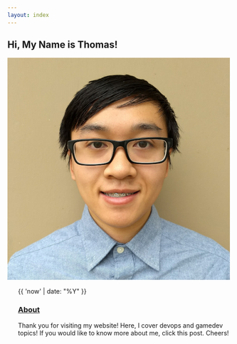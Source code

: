 ```yaml
---
layout: index
---
```


<h2>Hi, My Name is Thomas!</h2>

<div class="post-ctn">
    <div>
        <a href="{{ '/about' | prepend: site.baseurl }}" class="img-ctn post-image">
            <div class="img-wrap">
                <img src="/images/profile-small.jpg" alt="about">
            </div>
        </a>
    </div>
    <ul class="post-list">
        <time>{{ 'now' | date: "%Y" }}</time>
        <h3><a href="{{ '/about' | prepend: site.baseurl }}">About</a></h3>
        <p>Thank you for visiting my website! Here, I cover devops and gamedev topics! If you would like to know more about me, click this post. Cheers!</p>
    </ul>
</div>
